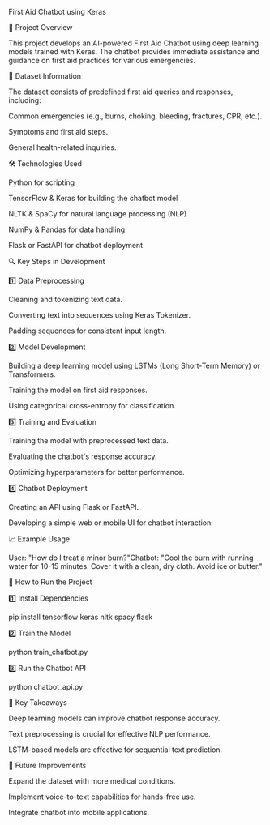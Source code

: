 First Aid Chatbot using Keras

📌 Project Overview

This project develops an AI-powered First Aid Chatbot using deep learning models trained with Keras. The chatbot provides immediate assistance and guidance on first aid practices for various emergencies.

📂 Dataset Information

The dataset consists of predefined first aid queries and responses, including:

Common emergencies (e.g., burns, choking, bleeding, fractures, CPR, etc.).

Symptoms and first aid steps.

General health-related inquiries.

🛠️ Technologies Used

Python for scripting

TensorFlow & Keras for building the chatbot model

NLTK & SpaCy for natural language processing (NLP)

NumPy & Pandas for data handling

Flask or FastAPI for chatbot deployment

🔍 Key Steps in Development

1️⃣ Data Preprocessing

Cleaning and tokenizing text data.

Converting text into sequences using Keras Tokenizer.

Padding sequences for consistent input length.

2️⃣ Model Development

Building a deep learning model using LSTMs (Long Short-Term Memory) or Transformers.

Training the model on first aid responses.

Using categorical cross-entropy for classification.

3️⃣ Training and Evaluation

Training the model with preprocessed text data.

Evaluating the chatbot's response accuracy.

Optimizing hyperparameters for better performance.

4️⃣ Chatbot Deployment

Creating an API using Flask or FastAPI.

Developing a simple web or mobile UI for chatbot interaction.

📈 Example Usage

User: "How do I treat a minor burn?"Chatbot: "Cool the burn with running water for 10-15 minutes. Cover it with a clean, dry cloth. Avoid ice or butter."

🚀 How to Run the Project

1️⃣ Install Dependencies

pip install tensorflow keras nltk spacy flask

2️⃣ Train the Model

python train_chatbot.py

3️⃣ Run the Chatbot API

python chatbot_api.py

📌 Key Takeaways

Deep learning models can improve chatbot response accuracy.

Text preprocessing is crucial for effective NLP performance.

LSTM-based models are effective for sequential text prediction.

🔗 Future Improvements

Expand the dataset with more medical conditions.

Implement voice-to-text capabilities for hands-free use.

Integrate chatbot into mobile applications.
